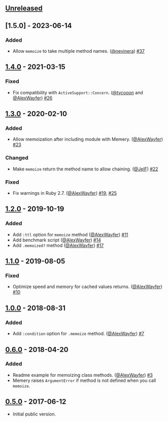 ## [Unreleased]

## [1.5.0] - 2023-06-14
### Added
- Allow `memoize` to take multiple method names. ([@nevinera]) [#37]

## [1.4.0] - 2021-03-15
### Fixed
- Fix compatibility with `ActiveSupport::Concern`. ([@tycooon] and [@AlexWayfer]) [#26]

## [1.3.0] - 2020-02-10
### Added
- Allow memoization after including module with Memery. ([@AlexWayfer]) [#23]

### Changed
- Make `memoize` return the method name to allow chaining. ([@JelF]) [#22]

### Fixed
- Fix warnings in Ruby 2.7. ([@AlexWayfer]) [#19], [#25]

## [1.2.0] - 2019-10-19
### Added
- Add `:ttl` option for `memoize` method ([@AlexWayfer]) [#11]
- Add benchmark script ([@AlexWayfer]) [#14]
- Add `.memoized?` method ([@AlexWayfer]) [#17]

## [1.1.0] - 2019-08-05
### Fixed
- Optimize speed and memory for cached values returns. ([@AlexWayfer]) [#10]

## [1.0.0] - 2018-08-31
### Added
- Add `:condition` option for `.memoize` method. ([@AlexWayfer]) [#7]

## [0.6.0] - 2018-04-20
### Added
- Readme example for memoizing class methods. ([@AlexWayfer]) [#3]
- Memery raises `ArgumentError` if method is not defined when you call `memoize`.

## [0.5.0] - 2017-06-12
- Initial public version.

[0.5.0]: https://github.com/tycooon/memery/tree/v0.5.0
[0.6.0]: https://github.com/tycooon/memery/compare/v0.5.0...v0.6.0
[1.0.0]: https://github.com/tycooon/memery/compare/v0.6.0...v1.0.0
[1.1.0]: https://github.com/tycooon/memery/compare/v1.0.0...v1.1.0
[1.2.0]: https://github.com/tycooon/memery/compare/v1.1.0...v1.2.0
[1.3.0]: https://github.com/tycooon/memery/compare/v1.2.0...v1.3.0
[1.4.0]: https://github.com/tycooon/memery/compare/v1.3.0...v1.4.0
[Unreleased]: https://github.com/tycooon/memery/compare/v1.4.0...HEAD

[@tycooon]: https://github.com/tycooon
[@AlexWayfer]: https://github.com/AlexWayfer
[@JelF]: https://github.com/JelF
[@nevinera]: https://github.com/nevinera

[#3]: https://github.com/tycooon/memery/pull/3
[#7]: https://github.com/tycooon/memery/pull/7
[#10]: https://github.com/tycooon/memery/pull/10
[#11]: https://github.com/tycooon/memery/pull/11
[#14]: https://github.com/tycooon/memery/pull/14
[#17]: https://github.com/tycooon/memery/pull/17
[#19]: https://github.com/tycooon/memery/pull/19
[#22]: https://github.com/tycooon/memery/pull/22
[#23]: https://github.com/tycooon/memery/pull/23
[#25]: https://github.com/tycooon/memery/pull/25
[#26]: https://github.com/tycooon/memery/pull/26
[#37]: https://github.com/tycooon/memery/pull/37
